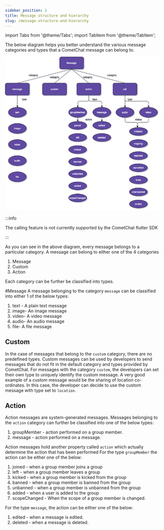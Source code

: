 ```yaml
---
sidebar_position: 2
title: Message structure and hierarchy
slug: /message-structure-and-hierarchy
---
```


import Tabs from '@theme/Tabs';
import TabItem from '@theme/TabItem';

The below diagram helps you better understand the various message categories and types that a CometChat message can belong to.

![](./assets/1633602175.png)

:::info

The calling feature is not  currently supported  by the CometChat flutter SDK

:::

As you can see in the above diagram, every message belongs to a particular category. A message can belong to either one of the 4 categories

1. Message
2. Custom
3. Action

Each category can be further be classified into types.

#Message A message belonging to the category `message` can be classified into either 1 of the below types:

1. text - A plain text message
2. image- An image message
3. video- A video message
4. audio- An audio message
5. file- A file message

## Custom

In the case of messages that belong to the `custom` category, there are no predefined types. Custom messages can be used by developers to send messages that do not fit in the default category and types provided by CometChat. For messages with the category `custom`, the developers can set their own type to uniquely identify the custom message. A very good example of a custom message would be the sharing of location co-ordinates. In this case, the developer can decide to use the custom message with type set to `location`.

## Action

Action messages are system-generated messages. Messages belonging to the `action` category can further be classified into one of the below types:

1. groupMember - action performed on a group member.
2. message - action performed on a message.

Action messages hold another property called `action` which actually determine the action that has been performed For the type `groupMember` the action can be either one of the below:

1. joined - when a group member joins a group
2. left - when a group member leaves a group
3. kicked - when a group member is kicked from the group
4. banned - when a group member is banned from the group
5. unbanned - when a group member is unbanned from the group
6. added - when a user is added to the group
7. scopeChanged - When the scope of a group member is changed.

For the type `message`, the action can be either one of the below:

1. edited - when a message is edited.
2. deleted - when a message is deleted.